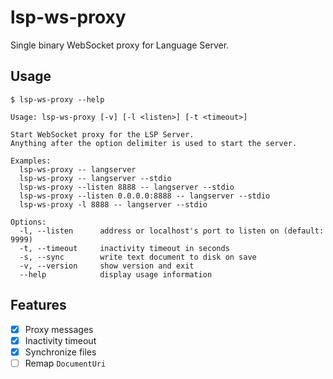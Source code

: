 # lsp-ws-proxy

Single binary WebSocket proxy for Language Server.

## Usage

```
$ lsp-ws-proxy --help

Usage: lsp-ws-proxy [-v] [-l <listen>] [-t <timeout>]

Start WebSocket proxy for the LSP Server.
Anything after the option delimiter is used to start the server.

Examples:
  lsp-ws-proxy -- langserver
  lsp-ws-proxy -- langserver --stdio
  lsp-ws-proxy --listen 8888 -- langserver --stdio
  lsp-ws-proxy --listen 0.0.0.0:8888 -- langserver --stdio
  lsp-ws-proxy -l 8888 -- langserver --stdio

Options:
  -l, --listen      address or localhost's port to listen on (default: 9999)
  -t, --timeout     inactivity timeout in seconds
  -s, --sync        write text document to disk on save
  -v, --version     show version and exit
  --help            display usage information
```

## Features

- [x] Proxy messages
- [x] Inactivity timeout
- [x] Synchronize files
- [ ] Remap `DocumentUri`
